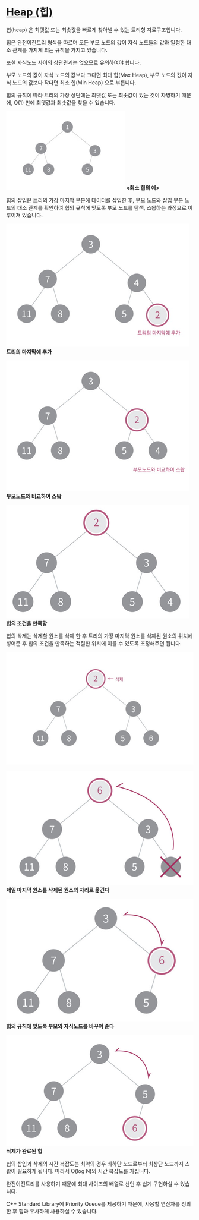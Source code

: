 # [Heap (힙)](https://www.codeground.org/common/popCodegroundNote#)

힙(heap) 은 최댓값 또는 최솟값을 빠르게 찾아낼 수 있는 트리형 자료구조입니다.

힙은 완전이진트리 형식을 따르며 모든 부모 노드의 값이 자식 노드들의 값과 일정한 대소 관계를 가지게 되는 규칙을 가지고 있습니다.

또한 자식노드 사이의 상관관계는 없으므로 유의하여야 합니다.

부모 노드의 값이 자식 노드의 값보다 크다면 최대 힙(Max Heap), 부모 노드의 값이 자식 노드의 값보다 작다면 최소 힙(Min Heap) 으로 부릅니다.

힙의 규칙에 따라 트리의 가장 상단에는 최댓값 또는 최솟값이 있는 것이 자명하기 때문에, O(1) 만에 최댓값과 최솟값을 찾을 수 있습니다.

![](images/heap_1.jpg)
**<최소 힙의 예>**

힙의 삽입은 트리의 가장 마지막 부분에 데이터를 삽입한 후, 부모 노드와 삽입 부분 노드의 대소 관계를 확인하여 힙의 규칙에 맞도록 부모 노드를 탐색, 스왑하는 과정으로 이루어져 있습니다.

![](images/heap_2.jpg)
**트리의 마지막에 추가**

![](images/heap_3.jpg)
**부모노드와 비교하여 스왑**

![](images/heap_4.jpg)
**힙의 조건을 만족함**

힙의 삭제는 삭제할 원소를 삭제 한 후 트리의 가장 마지막 원소를 삭제된 원소의 위치에 넣어준 후 힙의 조건을 만족하는 적절한 위치에 이를 수 있도록 조정해주면 됩니다.

![](images/heap_5.jpg)

![](images/heap_6.jpg)
**제일 마지막 원소를 삭제된 원소의 자리로 옮긴다**

![](images/heap_7.jpg)
**힙의 규칙에 맞도록 부모와 자식노드를 바꾸어 준다**

![](images/heap_8.jpg)
**삭제가 완료된 힙**

힙의 삽입과 삭제의 시간 복잡도는 최악의 경우 최하단 노드로부터 최상단 노드까지 스왑이 필요하게 됩니다. 따라서 O(log N)의 시간 복잡도를 가집니다.

완전이진트리를 사용하기 때문에 최대 사이즈의 배열로 선언 후 쉽게 구현하실 수 있습니다.

C++ Standard Library에 Priority Queue를 제공하기 때문에, 사용할 연산자를 정의한 후 힙과 유사하게 사용하실 수 있습니다.


